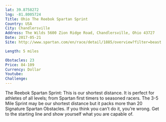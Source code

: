 ```yaml
---
lat: 39.8758272
lng: -81.8005724
Title: Ohio The Reebok Spartan Sprint
Country: USA
City: Chandlersville
Address: The Wilds 5600 Zion Ridge Road, Chandlersville, Ohio 43727
Date: 2017-05-21
Site: http://www.spartan.com/en/race/detail/1885/overview?filter=beast

Length: 5 miles

Obstacles: 23
Price: 84-109
Currency: Dollar
Youtube:
Challenge:
---
```


The Reebok Spartan Sprint: This is our shortest distance. It is perfect for athletes of all levels; from Spartan first timers to seasoned racers. The 3-5 Mile Sprint may be our shortest distance but it packs more than 20 Signature Spartan Obstacles. If you think you can’t do it, you’re wrong. Get to the starting line and show yourself what you are capable of.
